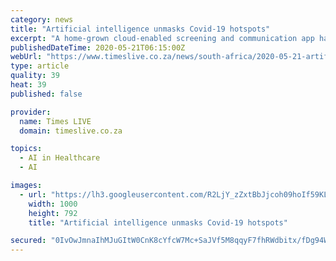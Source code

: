 ```yaml
---
category: news
title: "Artificial intelligence unmasks Covid-19 hotspots"
excerpt: "A home-grown cloud-enabled screening and communication app has been helping community health care workers in Mpumalanga and KwaZulu-Natal mark hotspots seamlessly by recording live community screening in real time."
publishedDateTime: 2020-05-21T06:15:00Z
webUrl: "https://www.timeslive.co.za/news/south-africa/2020-05-21-artificial-intelligence-unmasks-covid-19-hotspots/"
type: article
quality: 39
heat: 39
published: false

provider:
  name: Times LIVE
  domain: timeslive.co.za

topics:
  - AI in Healthcare
  - AI

images:
  - url: "https://lh3.googleusercontent.com/R2LjY_zZxtBbJjcoh09hoIf59KL1UJLAltc0rsKUERwO7un9GDtteisQOEoz4CsYIx8Q98cNsltzUVmkZ_ro=s1000"
    width: 1000
    height: 792
    title: "Artificial intelligence unmasks Covid-19 hotspots"

secured: "0IvOwJmnaIhMJuGItW0CnK8cYfcW7Mc+SaJVf5M8qqyF7fhRWdbitx/fDg94WHlVaoWv6pCzrzAa0IPcE8KB1bW997ASqSC2ix0FaPB8JggF5ylGCn4+8ShO/ANpIlQ7BILehtFKNSwO7UoC0TOuy8lTvlwDoSX/P2nlSi23xKQOepOLEI/O3B5HKVpsZPDNbAN1W514Nya61VrL1mO4KkDjqtZ7wIIuUQDlR9LNsVvlzXh39l4MZa7Nyhy8b9XFZUUQN75d9m8Tn+0hkl9cfEDxjMv2Fv+7GnUEoLsyCySc8ZAcoqOA04gQjMndErdyx6qzqFxjHmZD7ybjUIshrWWisQzhBF5KfxEb8LBQ1RNArqJdwKSzNLvtSLdJD8yMl7347tbROnLdzW5bbl8bCaKjwb+qrSQ1FEJAaN1HRHXGIrbElkOnIHp+ohhg43cYk5PwyedrA5A9EhbZnnKeAsE9b5pUXOa5a1VqvWkEG1g=;Hm/3cRwZmBwyJ1ntptiMLA=="
---
```


